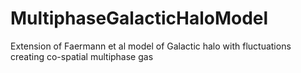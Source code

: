 # MultiphaseGalacticHaloModel
Extension of Faermann et al model of Galactic halo with fluctuations creating co-spatial multiphase gas
